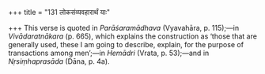 +++
title = "131 लोकसंव्यवहारार्थं याः"

+++
This verse is quoted in *Parāśaramādhava* (Vyavahāra, p. 115);—in
*Vivādaratnākara* (p. 665), which explains the construction as ‘those
that are generally used, these I am going to describe, explain, for the
purpose of transactions among men’;—in *Hemādri* (Vrata, p. 53);—and in
*Nṛsiṃhaprasāda* (Dāna, p. 4a).


